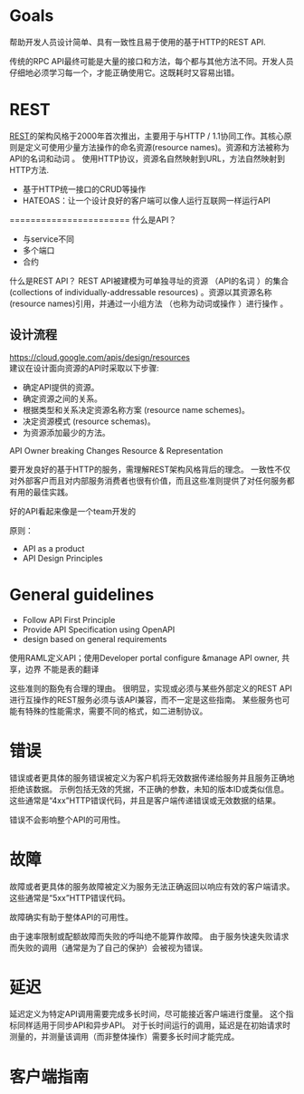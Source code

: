 

# Goals
帮助开发人员设计简单、具有一致性且易于使用的基于HTTP的REST API.

传统的RPC API最终可能是大量的接口和方法，每个都与其他方法不同。开发人员仔细地必须学习每一个，才能正确使用它。这既耗时又容易出错。

# REST

[REST](https://en.wikipedia.org/wiki/Representational_state_transfer)的架构风格于2000年首次推出，主要用于与HTTP / 1.1协同工作。其核心原则是定义可使用少量方法操作的命名资源(resource names)。资源和方法被称为API的名词和动词 。 使用HTTP协议，资源名自然映射到URL，方法自然映射到HTTP方法.


- 基于HTTP统一接口的CRUD等操作
- HATEOAS：让一个设计良好的客户端可以像人运行互联网一样运行API

=======================
什么是API？
- 与service不同
- 多个端口
- 合约

什么是REST API？
REST API被建模为可单独寻址的资源 （API的名词 ）的集合(collections of individually-addressable resources) 。资源以其资源名称(resource names)引用，并通过一小组方法 （也称为动词或操作 ）进行操作 。


## 设计流程  
https://cloud.google.com/apis/design/resources  
建议在设计面向资源的API时采取以下步骤:  
- 确定API提供的资源。
- 确定资源之间的关系。
- 根据类型和关系决定资源名称方案 (resource name schemes)。
- 决定资源模式 (resource schemas)。
- 为资源添加最少的方法。


API Owner
breaking Changes
Resource & Representation


要开发良好的基于HTTP的服务，需理解REST架构风格背后的理念。
一致性不仅对外部客户而且对内部服务消费者也很有价值，而且这些准则提供了对任何服务都有用的最佳实践。

好的API看起来像是一个team开发的

原则：
- API as a product
- API Design Principles

# General guidelines
- Follow API First Principle
- Provide API Specification using OpenAPI
- design based on general requirements

使用RAML定义API；使用Developer portal configure &manage API
owner, 共享，边界
不能是表的翻译


这些准则的豁免有合理的理由。 很明显，实现或必须与某些外部定义的REST API进行互操作的REST服务必须与该API兼容，而不一定是这些指南。 某些服务也可能有特殊的性能需求，需要不同的格式，如二进制协议。

# 错误
错误或者更具体的服务错误被定义为客户机将无效数据传递给服务并且服务正确地拒绝该数据。 示例包括无效的凭据，不正确的参数，未知的版本ID或类似信息。 这些通常是“4xx”HTTP错误代码，并且是客户端传递错误或无效数据的结果。

错误不会影响整个API的可用性。

# 故障
故障或者更具体的服务故障被定义为服务无法正确返回以响应有效的客户端请求。 这些通常是“5xx”HTTP错误代码。

故障确实有助于整体API的可用性。

由于速率限制或配额故障而失败的呼叫绝不能算作故障。 由于服务快速失败请求而失败的调用（通常是为了自己的保护）会被视为错误。

# 延迟
延迟定义为特定API调用需要完成多长时间，尽可能接近客户端进行度量。 这个指标同样适用于同步API和异步API。 对于长时间运行的调用，延迟是在初始请求时测量的，并测量该调用（而非整体操作）需要多长时间才能完成。



# 客户端指南
